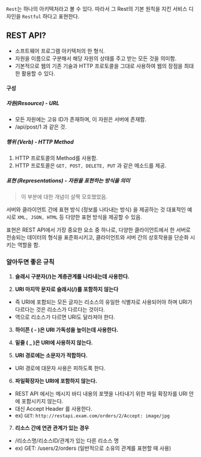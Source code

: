 
`Rest`는 하나의 아키텍처라고 볼 수 있다.
따라서 그 Rest의 기본 원칙을 지킨 서비스 디자인을 `Restful` 하다고 표현한다.


## REST API?

- 소프트웨어 프로그램 아키텍처의 한 형식.
- 자원을 이름으로 구분해서 해당 자원의 상태를 주고 받는 모든 것을 의미함.
- 기본적으로 웹의 기존 기술과 HTTP 프로토콜을 그대로 사용하여 웹의 장점을 최대한 활용할 수 있다.

#### 구성

##### 자원(Resource) - URL
- 모든 자원에는 고유 ID가 존재하며, 이 자원은 서버에 존재함.
- /api/post/1 과 같은 것.

##### 행위 (Verb) - HTTP Method
1. HTTP 프로토콜의 Method를 사용함.
2. HTTP 프로토콜은 `GET, POST, DELETE, PUT` 과 같은 메소드를 제공.

##### 표현 (Representations) - 자원을 표현하는 방식을 의미

> 이 부분에 대한 개념이 살짝 모호했었음.

서버와 클라이언트 간에 표현 방식 (정보를 나타내는 방식) 을 제공하는 것
대표적인 예시로 `XML, JSON, HTML` 등 다양한 표현 방식을 제공할 수 있음.

표현은 REST API에서 가장 중요한 요소 중 하나로, 다양한 클라이언트에서 한 서버로
전송되는 데이터의 형식을 표준화시키고, 클라이언트와 서버 간의 상호작용을 단순화 시키는 역할을 함.



### 알아두면 좋은 규칙

1.  **슬래시 구분자(/)는 계층관계를 나타내는데 사용한다.**
    
2.  **URI 마지막 문자로 슬래시(/)를 포함하지 않는다**
    
-   즉 URI에 포함되는 모든 글자는 리소스의 유일한 식별자로 사용되어야 하며 URI가 다르다는 것은 리소스가 다르다는 것이다.
-   역으로 리소스가 다르면 URI도 달라져야 한다.

3.  **하이픈 ( - )은 URI 가독성을 높이는데 사용한다.**
    
4.  **밑줄 ( _ )은 URI에 사용하지 않는다.**
    
5.  **URI 경로에는 소문자가 적합하다.**
    
-   URI 경로에 대문자 사용은 피하도록 한다.

6.  **파일확장자는 URI에 포함하지 않는다.**

-   REST API 에서는 메시지 바디 내용의 포맷을 나타내기 위한 파일 확장자를 URI 안에 포함시키지 않는다.
-   대신 Accept Header 를 사용한다.
-   ex) `GET`: `http://restapi.exam.com/orders/2/Accept: image/jpg`

7.  **리소스 간에 연관 관계가 있는 경우**

-   /리소스명/리소스ID/관계가 있는 다른 리소스 명
-   ex) GET: /users/2/orders (일반적으로 소유의 관계를 표현할 때 사용)
